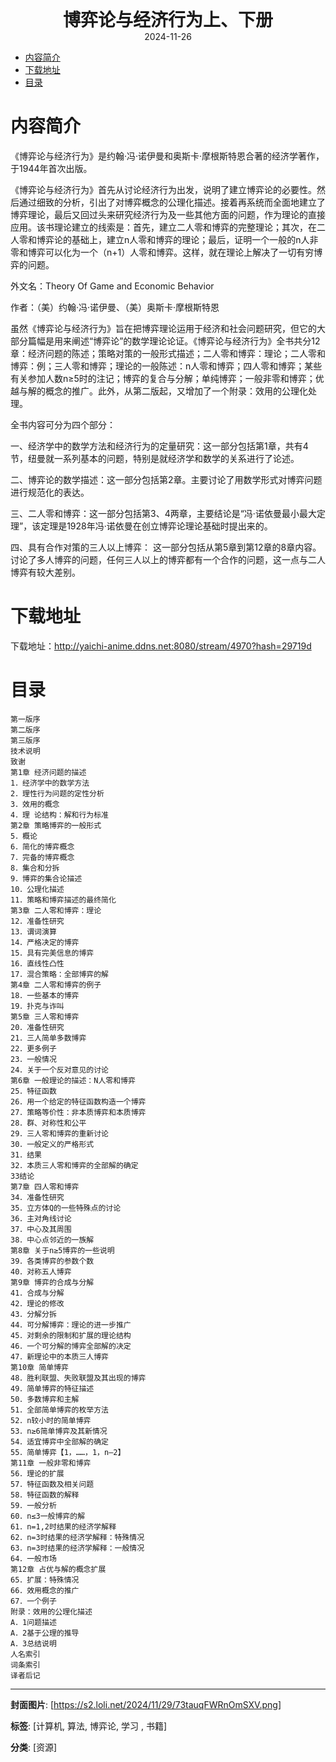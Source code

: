 <div style="text-align:center;font-weight:bold;font-size:2em"> 博弈论与经济行为上、下册 </div>

<div style="text-align:center;">2024-11-26</div>

<!-- TOC -->
- [内容简介](#内容简介)
- [下载地址](#下载地址)
- [目录](#目录)
<!-- /TOC -->

# 内容简介<a name="内容简介"></a>
《博弈论与经济行为》是约翰·冯·诺伊曼和奥斯卡·摩根斯特恩合著的经济学著作，于1944年首次出版。 

《博弈论与经济行为》首先从讨论经济行为出发，说明了建立博弈论的必要性。然后通过细致的分析，引出了对博弈概念的公理化描述。接着再系统而全面地建立了博弈理论，最后又回过头来研究经济行为及一些其他方面的问题，作为理论的直接应用。该书理论建立的线索是：首先，建立二人零和博弈的完整理论；其次，在二人零和博弈论的基础上，建立n人零和博弈的理论；最后，证明一个一般的n人非零和博弈可以化为一个（n+1）人零和博弈。这样，就在理论上解决了一切有穷博弈的问题。 

外文名：Theory Of Game and Economic Behavior

作者：（美）约翰·冯·诺伊曼、（美）奥斯卡·摩根斯特恩

虽然《博弈论与经济行为》旨在把博弈理论运用于经济和社会问题研究，但它的大部分篇幅是用来阐述“博弈论”的数学理论论证。《博弈论与经济行为》全书共分12章：经济问题的陈述；策略对策的一般形式描述；二人零和博弈：理论；二人零和博弈：例；三人零和博弈；理论的一般陈述：n人零和博弈；四人零和博弈；某些有关参加人数n≥5时的注记；博弈的复合与分解；单纯博弈；一般非零和博弈；优越与解的概念的推广。此外，从第二版起，又增加了一个附录：效用的公理化处理。

全书内容可分为四个部分：

一、经济学中的数学方法和经济行为的定量研究：这一部分包括第1章，共有4节，纽曼就一系列基本的问题，特别是就经济学和数学的关系进行了论述。

二、博弈论的数学描述：这一部分包括第2章。主要讨论了用数学形式对博弈问题进行规范化的表达。

三、二人零和博弈：这一部分包括第3、4两章，主要结论是“冯·诺依曼最小最大定理”，该定理是1928年冯·诺依曼在创立博弈论理论基础时提出来的。

四、具有合作对策的三人以上博弈： 这一部分包括从第5章到第12章的8章内容。讨论了多人博弈的问题，任何三人以上的博弈都有一个合作的问题，这一点与二人博弈有较大差别。

# 下载地址<a name="下载地址"></a>

下载地址：http://yaichi-anime.ddns.net:8080/stream/4970?hash=29719d

# 目录<a name="目录"></a>

```
第一版序
第二版序
第三版序
技术说明
致谢
第1章 经济问题的描述
1．经济学中的数学方法
2．理性行为问题的定性分析
3．效用的概念
4．理 论结构：解和行为标准
第2章 策略博弈的一般形式
5．概论
6．简化的博弈概念
7．完备的博弈概念
8．集合和分拆
9．博弈的集合论描述
10．公理化描述
11．策略和博弈描述的最终简化
第3章 二人零和博弈：理论
12．准备性研究
13．谓词演算
14．严格决定的博弈
15．具有完美信息的博弈
16．直线性凸性
17．混合策略：全部博弈的解
第4章 二人零和博弈的例子
18．一些基本的博弈
19．扑克与诈叫
第5章 三人零和博弈
20．准备性研究
21．三人简单多数博弈
22．更多例子
23．一般情况
24．关于一个反对意见的讨论
第6章 一般理论的描述：N人零和博弈
25．特征函数
26．用一个给定的特征函数构造一个博弈
27．策略等价性：非本质博弈和本质博弈
28．群、对称性和公平
29．三人零和博弈的重新讨论
30．一般定义的严格形式
31．结果
32．本质三人零和博弈的全部解的确定
33结论
第7章 四人零和博弈
34．准备性研究
35．立方体Q的一些特殊点的讨论
36．主对角线讨论
37．中心及其周围
38．中心点邻近的一族解
第8章 关于n≥5博弈的一些说明
39．各类博弈的参数个数
40．对称五人博弈
第9章 博弈的合成与分解
41．合成与分解
42．理论的修改
43．分解分拆
44．可分解博弈：理论的进一步推广
45．对剩余的限制和扩展的理论结构
46．一个可分解的博弈全部解的决定
47．新理论中的本质三人博弈
第10章 简单博弈
48．胜利联盟、失败联盟及其出现的博弈
49．简单博弈的特征描述
50．多数博弈和主解
51．全部简单博弈的枚举方法
52．n较小时的简单博弈
53．n≥6简单博弈及其新情况
54．适宜博弈中全部解的确定
55．简单博弈【1，……，1，n—2】
第11章 一般非零和博弈
56．理论的扩展
57．特征函数及相关问题
58．特征函数的解释
59．一般分析
60．n≤3一般博弈的解
61．n=1,2时结果的经济学解释
62．n=3时结果的经济学解释：特殊情况
63．n=3时结果的经济学解释：一般情况
64．一般市场
第12章 占优与解的概念扩展
65．扩展：特殊情况
66．效用概念的推广
67．一个例子
附录：效用的公理化描述
A．1问题描述
A．2基于公理的推导
A．3总结说明
人名索引
词条索引
译者后记
```

---
**封面图片**: [https://s2.loli.net/2024/11/29/73tauqFWRnOmSXV.png]

**标签**: [计算机, 算法, 博弈论, 学习 , 书籍]

**分类**: [资源]
